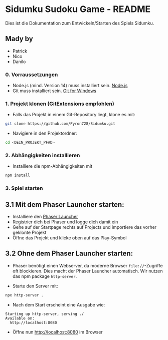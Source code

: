 # Sidumku Sudoku Game - README
Dies ist die Dokumentation zum Entwickeln/Starten des Spiels Sidumku.

## Mady by
- Patrick 
- Nico
- Danilo

### 0. Vorraussetzungen
- Node.js (mind. Version 14) muss installiert sein. [Node.js](https://nodejs.org/)
- Git muss installiert sein. [Git for Windows](https://git-scm.com/downloads/win)

### 1. Projekt klonen (GitExtensions empfohlen)
- Falls das Projekt in einem Git-Repository liegt, klone es mit:
```sh
git clone https://github.com/Pyron728/Sidumku.git
```

- Navigiere in den Projektordner:
```sh
cd <DEIN_PROJEKT_PFAD>
```

### 2. Abhängigkeiten installieren
- Installiere die npm-Abhängigkeiten mit

```sh
npm install
```

### 3. Spiel starten

## 3.1 Mit dem Phaser Launcher starten:
- Installiere den [Phaser Launcher](https://phaser.io/download/phaser-launcher)
- Registrier dich bei Phaser und logge dich damit ein
- Gehe auf der Startpage rechts auf Projects und importiere das vorher geklonte Projekt 
- Öffne das Projekt und klicke oben auf das Play-Symbol 

## 3.2 Ohne dem Phaser Launcher starten:
- Phaser benötigt einen Webserver, da moderne Browser `file://`-Zugriffe oft blockieren. Dies macht der Phaser Launcher automatisch. Wir nutzen das npm package `http-server`. 

- Starte den Server mit:
```sh
npx http-server .
```
- Nach dem Start erscheint eine Ausgabe wie:
```
Starting up http-server, serving ./
Available on:
  http://localhost:8080
```
- Öffne nun [http://localhost:8080](http://localhost:8080) im Browser